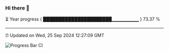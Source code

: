 ### Hi there 👋

⏳ Year progress { ██████████████████████▁▁▁▁▁▁▁▁ } 73.37 %

---

⏰ Updated on Wed, 25 Sep 2024 12:27:09 GMT

![Progress Bar CI](https://github.com/liununu/liununu/workflows/Progress%20Bar%20CI/badge.svg)

